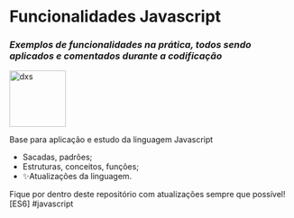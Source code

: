 # Funcionalidades Javascript
### _Exemplos de funcionalidades na prática, todos sendo aplicados e comentados durante a codificação_
<img src="https://dataxstudios.com.br/assets/images/logo_DXS_400_190.png" alt="dxs" width="100"/> 

Base para aplicação e estudo da linguagem Javascript

- Sacadas, padrões;
- Estruturas, conceitos, funções;
- ✨Atualizações da linguagem.

Fique por dentro deste repositório com atualizações sempre que possível!
[ES6] #javascript
